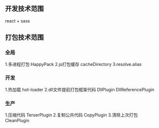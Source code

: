 ## 开发技术范围
react + sass

## 打包技术范围
### 全局
1.多进程打包 HappyPack 
2.js打包缓存 cacheDirectory 
3.resolve.alias 
### 开发
1.热加载 hot-loader 
2.dll文件提前打包框架代码 DllPlugin DllReferencePlugin 
### 生产
1.压缩代码 TerserPlugin 
2.复制公共代码 CopyPlugin 
3.清除上次打包 CleanPlugin 